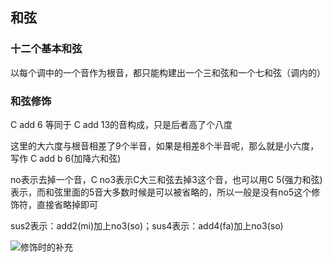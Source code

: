 ## 和弦

### 十二个基本和弦

以每个调中的一个音作为根音，都只能构建出一个三和弦和一个七和弦（调内的）



### 和弦修饰

C add 6 等同于 C add 13的音构成，只是后者高了个八度

这里的大六度与根音相差了9个半音，如果是相差8个半音呢，那么就是小六度，写作 C add  b 6(加降六和弦)



no表示去掉一个音，C no3表示C大三和弦去掉3这个音，也可以用C 5(强力和弦)表示，而和弦里面的5音大多数时候是可以被省略的，所以一般是没有no5这个修饰符，直接省略掉即可



sus2表示：add2(mi)加上no3(so)；sus4表示：add4(fa)加上no3(so)



![修饰时的补充](/Users/croon/Downloads/musicbase/assets/修饰时的补充.png)
